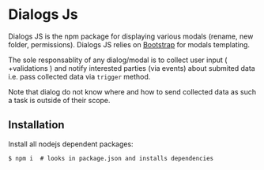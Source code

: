 # Dialogs Js

Dialogs JS is the npm package for displaying various modals (rename, new folder, permissions).
Dialogs JS relies on [Bootstrap](https://getbootstrap.com/) for modals templating.

The sole responsablity of any dialog/modal is to collect user input
( +validations ) and notify interested parties (via events) about submited
data i.e. pass collected data via `trigger` method.

Note that dialog do not know where and how to send collected data as such a
task is outside of their scope.

## Installation

Install all nodejs dependent packages:

    $ npm i  # looks in package.json and installs dependencies

